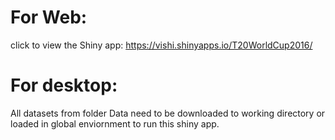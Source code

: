 # For Web:
click to view the Shiny app: https://vishi.shinyapps.io/T20WorldCup2016/
# For desktop:
All datasets from folder Data need to be downloaded to working directory or loaded in global enviornment to run this shiny app.
